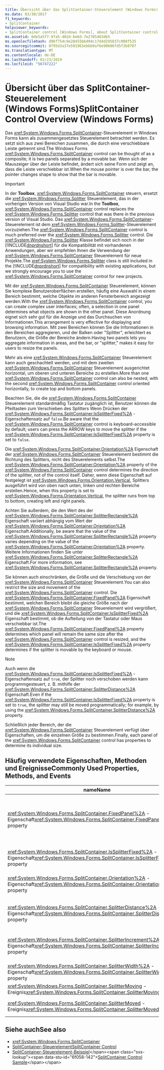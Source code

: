 ```yaml
---
title: Übersicht über das SplitContainer-Steuerelement (Windows Forms)
ms.date: 03/30/2017
f1_keywords:
- SplitContainer
helpviewer_keywords:
- SplitContainer control [Windows Forms], about SplitContainer control
ms.assetid: 6de5a5f7-97a5-402d-be6d-7e2785483db5
ms.openlocfilehash: d96f754c9e28455b6494c17d4d295837c008f535
ms.sourcegitcommit: 8f95d3a37e591963ebbb9af6e90686fd5f3b8707
ms.translationtype: MT
ms.contentlocale: de-DE
ms.lasthandoff: 02/23/2019
ms.locfileid: "56747222"
---
```

# <a name="splitcontainer-control-overview-windows-forms"></a><span data-ttu-id="6f058-102">Übersicht über das SplitContainer-Steuerelement (Windows Forms)</span><span class="sxs-lookup"><span data-stu-id="6f058-102">SplitContainer Control Overview (Windows Forms)</span></span>
<span data-ttu-id="6f058-103">Das <xref:System.Windows.Forms.SplitContainer>-Steuerelement in Windows Forms kann als zusammengesetztes Steuerelement betrachtet werden. Es setzt sich aus zwei Bereichen zusammen, die durch eine verschiebbare Leiste getrennt sind.</span><span class="sxs-lookup"><span data-stu-id="6f058-103">The Windows Forms <xref:System.Windows.Forms.SplitContainer> control can be thought of as a composite; it is two panels separated by a movable bar.</span></span> <span data-ttu-id="6f058-104">Wenn sich der Mauszeiger über der Leiste befindet, ändert sich seine Form und zeigt an, dass die Leiste verschiebbar ist.</span><span class="sxs-lookup"><span data-stu-id="6f058-104">When the mouse pointer is over the bar, the pointer changes shape to show that the bar is movable.</span></span>  
  
> [!IMPORTANT]
>  <span data-ttu-id="6f058-105">In der **Toolbox**, <xref:System.Windows.Forms.SplitContainer> steuern, ersetzt die <xref:System.Windows.Forms.Splitter> Steuerelement, das in der vorherigen Version von Visual Studio war.</span><span class="sxs-lookup"><span data-stu-id="6f058-105">In the **Toolbox**, <xref:System.Windows.Forms.SplitContainer> control replaces the <xref:System.Windows.Forms.Splitter> control that was there in the previous version of Visual Studio.</span></span> <span data-ttu-id="6f058-106">Das <xref:System.Windows.Forms.SplitContainer>-Steuerelement ist dem <xref:System.Windows.Forms.Splitter>-Steuerelement vorzuziehen.</span><span class="sxs-lookup"><span data-stu-id="6f058-106">The <xref:System.Windows.Forms.SplitContainer> control is much preferred over the <xref:System.Windows.Forms.Splitter> control.</span></span> <span data-ttu-id="6f058-107">Die <xref:System.Windows.Forms.Splitter> Klasse befindet sich noch in der [!INCLUDE[dnprdnshort](../../../../includes/dnprdnshort-md.md)] für die Kompatibilität mit vorhandenen Anwendungen, aber wir empfehlen Ihnen die Verwendung der <xref:System.Windows.Forms.SplitContainer> Steuerelement für neue Projekte.</span><span class="sxs-lookup"><span data-stu-id="6f058-107">The <xref:System.Windows.Forms.Splitter> class is still included in the [!INCLUDE[dnprdnshort](../../../../includes/dnprdnshort-md.md)] for compatibility with existing applications, but we strongly encourage you to use the <xref:System.Windows.Forms.SplitContainer> control for new projects.</span></span>  
  
 <span data-ttu-id="6f058-108">Mit der <xref:System.Windows.Forms.SplitContainer> Steuerelement, können Sie komplexe Benutzeroberflächen erstellen, häufig eine Auswahl in einem Bereich bestimmt, welche Objekte im anderen Fensterbereich angezeigt werden.</span><span class="sxs-lookup"><span data-stu-id="6f058-108">With the <xref:System.Windows.Forms.SplitContainer> control, you can create complex user interfaces; often, a selection in one panel determines what objects are shown in the other panel.</span></span> <span data-ttu-id="6f058-109">Diese Anordnung eignet sich sehr gut für die Anzeige und das Durchsuchen von Informationen.</span><span class="sxs-lookup"><span data-stu-id="6f058-109">This arrangement is very effective for displaying and browsing information.</span></span> <span data-ttu-id="6f058-110">Mit zwei Bereichen können Sie die Informationen in den Bereichen aggregieren, und der Balken oder "Splitter", erleichtert es Benutzern, die Größe der Bereiche ändern.</span><span class="sxs-lookup"><span data-stu-id="6f058-110">Having two panels lets you aggregate information in areas, and the bar, or "splitter," makes it easy for users to resize the panels.</span></span>  
  
 <span data-ttu-id="6f058-111">Mehr als eine <xref:System.Windows.Forms.SplitContainer> Steuerelement kann auch geschachtelt werden, und mit dem zweiten <xref:System.Windows.Forms.SplitContainer> Steuerelement ausgerichtet horizontal, um oberen und unteren Bereiche zu erstellen.</span><span class="sxs-lookup"><span data-stu-id="6f058-111">More than one <xref:System.Windows.Forms.SplitContainer> control can also be nested, with the second <xref:System.Windows.Forms.SplitContainer> control oriented horizontally, to create top and bottom panels.</span></span>  
  
 <span data-ttu-id="6f058-112">Beachten Sie, die die <xref:System.Windows.Forms.SplitContainer> Steuerelement standardmäßig Tastatur zugänglich ist, Benutzer können die Pfeiltasten zum Verschieben des Splitters Wenn Drücken der <xref:System.Windows.Forms.SplitContainer.IsSplitterFixed%2A> -Eigenschaftensatz auf `false`.</span><span class="sxs-lookup"><span data-stu-id="6f058-112">Be aware that the <xref:System.Windows.Forms.SplitContainer> control is keyboard-accessible by default; users can press the ARROW keys to move the splitter if the <xref:System.Windows.Forms.SplitContainer.IsSplitterFixed%2A> property is set to `false`.</span></span>  
  
 <span data-ttu-id="6f058-113">Die <xref:System.Windows.Forms.SplitContainer.Orientation%2A> Eigenschaft der <xref:System.Windows.Forms.SplitContainer> Steuerelement bestimmt die Richtung des Splitters, nicht des Steuerelements selbst.</span><span class="sxs-lookup"><span data-stu-id="6f058-113">The <xref:System.Windows.Forms.SplitContainer.Orientation%2A> property of the <xref:System.Windows.Forms.SplitContainer> control determines the direction of the splitter, not of the control itself.</span></span> <span data-ttu-id="6f058-114">Daher, wenn diese Eigenschaft auf festgelegt ist <xref:System.Windows.Forms.Orientation.Vertical>, Splitters ausgeführt wird von oben nach unten, linken und rechten Bereiche erstellen.</span><span class="sxs-lookup"><span data-stu-id="6f058-114">Hence, when this property is set to <xref:System.Windows.Forms.Orientation.Vertical>, the splitter runs from top to bottom, creating left and right panels.</span></span>  
  
 <span data-ttu-id="6f058-115">Achten Sie außerdem, die den Wert des der <xref:System.Windows.Forms.SplitContainer.SplitterRectangle%2A> Eigenschaft variiert abhängig vom Wert der <xref:System.Windows.Forms.SplitContainer.Orientation%2A> Eigenschaft.</span><span class="sxs-lookup"><span data-stu-id="6f058-115">Additionally, be aware that the value of the <xref:System.Windows.Forms.SplitContainer.SplitterRectangle%2A> property varies depending on the value of the <xref:System.Windows.Forms.SplitContainer.Orientation%2A> property.</span></span> <span data-ttu-id="6f058-116">Weitere Informationen finden Sie unter <xref:System.Windows.Forms.SplitContainer.SplitterRectangle%2A> Eigenschaft.</span><span class="sxs-lookup"><span data-stu-id="6f058-116">For more information, see <xref:System.Windows.Forms.SplitContainer.SplitterRectangle%2A> property.</span></span>  
  
 <span data-ttu-id="6f058-117">Sie können auch einschränken, die Größe und die Verschiebung von der <xref:System.Windows.Forms.SplitContainer> Steuerelement.</span><span class="sxs-lookup"><span data-stu-id="6f058-117">You can also restrict the size and movement of the <xref:System.Windows.Forms.SplitContainer> control.</span></span> <span data-ttu-id="6f058-118">Die <xref:System.Windows.Forms.SplitContainer.FixedPanel%2A> Eigenschaft bestimmt, welchen Bereich bleibt die gleiche Größe nach der <xref:System.Windows.Forms.SplitContainer> Steuerelement wird vergrößert, und die <xref:System.Windows.Forms.SplitContainer.IsSplitterFixed%2A> Eigenschaft bestimmt, ob die Aufteilung von der Tastatur oder Maus verschiebbar ist.</span><span class="sxs-lookup"><span data-stu-id="6f058-118">The <xref:System.Windows.Forms.SplitContainer.FixedPanel%2A> property determines which panel will remain the same size after the <xref:System.Windows.Forms.SplitContainer> control is resized, and the <xref:System.Windows.Forms.SplitContainer.IsSplitterFixed%2A> property determines if the splitter is movable by the keyboard or mouse.</span></span>  
  
> [!NOTE]
>  <span data-ttu-id="6f058-119">Auch wenn die <xref:System.Windows.Forms.SplitContainer.IsSplitterFixed%2A> -Eigenschaftensatz auf `true`, der Splitter noch verschoben werden kann programmgesteuert, z. B. mithilfe der <xref:System.Windows.Forms.SplitContainer.SplitterDistance%2A> Eigenschaft.</span><span class="sxs-lookup"><span data-stu-id="6f058-119">Even if the <xref:System.Windows.Forms.SplitContainer.IsSplitterFixed%2A> property is set to `true`, the splitter may still be moved programmatically; for example, by using the <xref:System.Windows.Forms.SplitContainer.SplitterDistance%2A> property.</span></span>  
  
 <span data-ttu-id="6f058-120">Schließlich jeder Bereich, der die <xref:System.Windows.Forms.SplitContainer> Steuerelement verfügt über Eigenschaften, um die einzelnen Größe zu bestimmen.</span><span class="sxs-lookup"><span data-stu-id="6f058-120">Finally, each panel of the <xref:System.Windows.Forms.SplitContainer> control has properties to determine its individual size.</span></span>  
  
## <a name="commonly-used-properties-methods-and-events"></a><span data-ttu-id="6f058-121">Häufig verwendete Eigenschaften, Methoden und Ereignisse</span><span class="sxs-lookup"><span data-stu-id="6f058-121">Commonly Used Properties, Methods, and Events</span></span>  
  
|<span data-ttu-id="6f058-122">name</span><span class="sxs-lookup"><span data-stu-id="6f058-122">Name</span></span>|<span data-ttu-id="6f058-123">Beschreibung</span><span class="sxs-lookup"><span data-stu-id="6f058-123">Description</span></span>|  
|----------|-----------------|  
|<span data-ttu-id="6f058-124"><xref:System.Windows.Forms.SplitContainer.FixedPanel%2A> -Eigenschaft</span><span class="sxs-lookup"><span data-stu-id="6f058-124"><xref:System.Windows.Forms.SplitContainer.FixedPanel%2A> property</span></span>|<span data-ttu-id="6f058-125">Bestimmt, welchen Bereich unverändert bleiben nach der Größe der <xref:System.Windows.Forms.SplitContainer> ist die Größe des Steuerelements geändert.</span><span class="sxs-lookup"><span data-stu-id="6f058-125">Determines which panel will remain the same size after the <xref:System.Windows.Forms.SplitContainer> control is resized.</span></span>|  
|<span data-ttu-id="6f058-126"><xref:System.Windows.Forms.SplitContainer.IsSplitterFixed%2A> -Eigenschaft</span><span class="sxs-lookup"><span data-stu-id="6f058-126"><xref:System.Windows.Forms.SplitContainer.IsSplitterFixed%2A> property</span></span>|<span data-ttu-id="6f058-127">Bestimmt, ob der Splitter mit der Tastatur oder Maus verschoben werden kann.</span><span class="sxs-lookup"><span data-stu-id="6f058-127">Determines if the splitter can be moved with the keyboard or mouse.</span></span>|  
|<span data-ttu-id="6f058-128"><xref:System.Windows.Forms.SplitContainer.Orientation%2A> -Eigenschaft</span><span class="sxs-lookup"><span data-stu-id="6f058-128"><xref:System.Windows.Forms.SplitContainer.Orientation%2A> property</span></span>|<span data-ttu-id="6f058-129">Bestimmt, ob der Splitter vertikal oder horizontal angeordnet ist.</span><span class="sxs-lookup"><span data-stu-id="6f058-129">Determines if the splitter is arranged vertically or horizontally.</span></span>|  
|<span data-ttu-id="6f058-130"><xref:System.Windows.Forms.SplitContainer.SplitterDistance%2A> -Eigenschaft</span><span class="sxs-lookup"><span data-stu-id="6f058-130"><xref:System.Windows.Forms.SplitContainer.SplitterDistance%2A> property</span></span>|<span data-ttu-id="6f058-131">Legt den Abstand in Pixel vom linken oder oberen Rand auf die Splitterleiste verschiebbar.</span><span class="sxs-lookup"><span data-stu-id="6f058-131">Determines the distance in pixels from the left or upper edge to the movable splitter bar.</span></span>|  
|<span data-ttu-id="6f058-132"><xref:System.Windows.Forms.SplitContainer.SplitterIncrement%2A> -Eigenschaft</span><span class="sxs-lookup"><span data-stu-id="6f058-132"><xref:System.Windows.Forms.SplitContainer.SplitterIncrement%2A> property</span></span>|<span data-ttu-id="6f058-133">Bestimmt die minimale Entfernung in Pixeln, des Splitters vom Benutzer verschoben werden kann.</span><span class="sxs-lookup"><span data-stu-id="6f058-133">Determines the minimum distance, in pixels, that the splitter can be moved by the user.</span></span>|  
|<span data-ttu-id="6f058-134"><xref:System.Windows.Forms.SplitContainer.SplitterWidth%2A> -Eigenschaft</span><span class="sxs-lookup"><span data-stu-id="6f058-134"><xref:System.Windows.Forms.SplitContainer.SplitterWidth%2A> property</span></span>|<span data-ttu-id="6f058-135">Bestimmt die Breite des Splitters in Pixel an.</span><span class="sxs-lookup"><span data-stu-id="6f058-135">Determines the thickness, in pixels, of the splitter.</span></span>|  
|<span data-ttu-id="6f058-136"><xref:System.Windows.Forms.SplitContainer.SplitterMoving> -Ereignis</span><span class="sxs-lookup"><span data-stu-id="6f058-136"><xref:System.Windows.Forms.SplitContainer.SplitterMoving> event</span></span>|<span data-ttu-id="6f058-137">Tritt auf, wenn der Splitter verschoben werden.</span><span class="sxs-lookup"><span data-stu-id="6f058-137">Occurs when the splitter is moving.</span></span>|  
|<span data-ttu-id="6f058-138"><xref:System.Windows.Forms.SplitContainer.SplitterMoved> -Ereignis</span><span class="sxs-lookup"><span data-stu-id="6f058-138"><xref:System.Windows.Forms.SplitContainer.SplitterMoved> event</span></span>|<span data-ttu-id="6f058-139">Tritt auf, wenn der Splitter verschoben wurde.</span><span class="sxs-lookup"><span data-stu-id="6f058-139">Occurs when the splitter has moved.</span></span>|  
  
## <a name="see-also"></a><span data-ttu-id="6f058-140">Siehe auch</span><span class="sxs-lookup"><span data-stu-id="6f058-140">See also</span></span>
- <xref:System.Windows.Forms.SplitContainer>
- [<span data-ttu-id="6f058-141">SplitContainer-Steuerelement</span><span class="sxs-lookup"><span data-stu-id="6f058-141">SplitContainer Control</span></span>](../../../../docs/framework/winforms/controls/splitcontainer-control-windows-forms.md)
- <span data-ttu-id="6f058-142">[SplitContainer-Steuerelement-Beispiel](https://docs.microsoft.com/previous-versions/visualstudio/visual-studio-2008/0ffz7d1b(v=vs.90))</span><span class="sxs-lookup"><span data-stu-id="6f058-142">[SplitContainer Control Sample](https://docs.microsoft.com/previous-versions/visualstudio/visual-studio-2008/0ffz7d1b(v=vs.90))</span></span>

